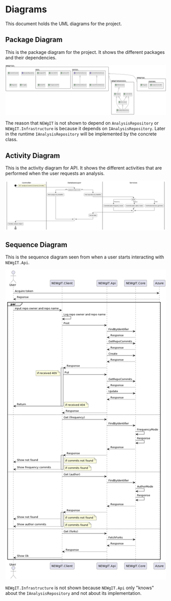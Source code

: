 # Diagrams

This document holds the UML diagrams for the project.

## Package Diagram

This is the package diagram for the project. It shows the different packages and their dependencies.

![Package Diagram](../images/package_diagram.png)

The reason that `NEWgIT` is not shown to depend on `AnalysisRepository` or `NEWgIT.Infrastructure` is because it depends on `IAnalysisRepository`. Later in the runtime `IAnalysisRepository` will be implemented by the concrete class.

## Activity Diagram

This is the activity diagram for API.
It shows the different activities that are performed when the user requests an analysis.

![Activity Diagram](../images/activity_diagram.png)

## Sequence Diagram

This is the sequence diagram seen from when a user starts interacting with `NEWgIT.Api`.

![Sequence Diagram](../images/sequence_diagram.png)

`NEWgIT.Infrastructure` is not shown because `NEWgIT.Api` only "knows" about the `IAnalysisRepository` and not about its implementation.
